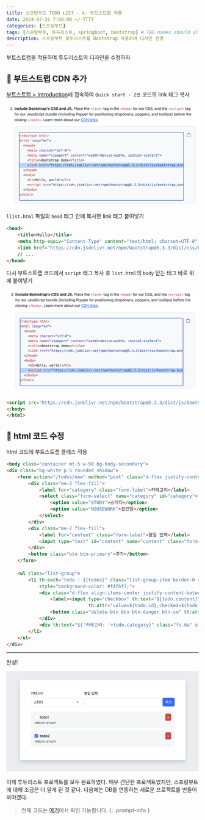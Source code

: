 ```yaml
---
title: 스프링부트 TODO LIST - 4. 부트스트랩 적용
date: 2024-07-31 7:00:00 +/-TTTT
categories: [스프링부트]
tags: [스프링부트, 투두리스트, springboot, bootstrap] # TAG names should always be lowercase
description: 스프링부트 투두리스트를 Bootstrap 사용하여 디자인 변경
---
```


부트스트랩을 적용하여 투두리스트의 디자인을 수정하자

## 🎯 부트스트랩 CDN 추가

[부트스트랩 > Introduction](https://getbootstrap.com/docs/5.3/getting-started/introduction/#quick-start)에 접속하여 `Quick start - 2번` 코드의 link 태그 복사

![bootstrap-link](/assets/img/posts/2024-07-31/bootstrap-link.png)

`llist.html` 파일의 `head` 태그 안에 복사한 link 태그 붙여넣기

```html
<head>
    <title>Hello</title>
    <meta http-equiv="Content-Type" content="text/html; charset=UTF-8" />
    <link href="https://cdn.jsdelivr.net/npm/bootstrap@5.3.3/dist/css/bootstrap.min.css">
    // ...
</head>
```

다시 부트스트랩 코드에서 `script` 태그 복사 후 `list.html`의 `body` 닫는 태그 바로 위에 붙여넣기

![bootstrap-script](/assets/img/posts/2024-07-31/bootstrap-script.png)

```html
<script src="https://cdn.jsdelivr.net/npm/bootstrap@5.3.3/dist/js/bootstrap.bundle.min.js"></script>
</body>
</html>
```

## 🎯 html 코드 수정

html 코드에 부트스트랩 클래스 적용

```html
<body class="container mt-5 w-50 bg-body-secondary">
<div class="bg-white p-5 rounded shadow">
    <form action="/todos/new" method="post" class="d-flex justify-content-center align-items-end mb-4">
        <div class="me-2 flex-fill">
            <label for="category" class="form-label">카테고리</label>
            <select class="form-select" name="category" id="category">
                <option value="STUDY">스터디</option>
                <option value="HOUSEWORK">집안일</option>
            </select>
        </div>
        <div class="me-2 flex-fill">
            <label for="content" class="form-label">할일 입력</label>
            <input type="text" id="content" name="content" class="form-control">
        </div>
        <button class="btn btn-primary">추가</button>
    </form>

    <ul class="list-group">
        <li th:each="todo : ${todos}" class="list-group-item border-0 rounded d-flex flex-column mb-3 shadow-sm"
            style="background-color: #f4f6f7;">
            <div class="d-flex align-items-center justify-content-between">
                <label><input type="checkbox" th:text="${todo.content}" class="form-check-input me-2"
                              th:attr="value=${todo.id},checked=${todo.isDone}"></label>
                <button class="delete-btn btn btn-danger btn-sm" th:attr="data-id=${todo.id}">x</button>
            </div>
            <div th:text="${'카테고리: '+todo.category}" class="fs-6a" style="font-size: 13px">카테고리: 공부</div>
        </li>
    </ul>
</div>
```

---

완성!

![result](/assets/img/posts/2024-07-31/result.png)

이제 투두리스트 프로젝트를 모두 완료하였다. 매우 간단한 프로젝트였지만, 스프링부트에 대해 조금은 더 알게 된 것 같다. 다음에는 DB를 연동하는 새로운 프로젝트를 만들어봐야겠다.

>전체 코드는 [여기](https://github.com/suhyeoonn/springboot-todolist)에서 확인 가능합니다.
{: .prompt-info }